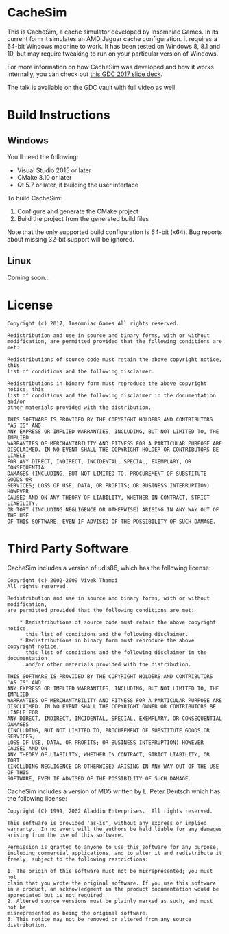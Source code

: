 # CacheSim

This is CacheSim, a cache simulator developed by Insomniac Games. In its current form it simulates
an AMD Jaguar cache configuration. It requires a 64-bit Windows machine to work. It has been tested on
Windows 8, 8.1 and 10, but may require tweaking to run on your particular version of Windows.

For more information on how CacheSim was developed and how it works internally,
you can check out [this GDC 2017 slide deck](https://deplinenoise.wordpress.com/2017/03/02/slides-insomniac-games-cachesim/).

The talk is available on the GDC vault with full video as well.

# Build Instructions

## Windows

You'll need the following:

* Visual Studio 2015 or later
* CMake 3.10 or later
* Qt 5.7 or later, if building the user interface

To build CacheSim:

1. Configure and generate the CMake project
2. Build the project from the generated build files

Note that the only supported build configuration is 64-bit (x64). Bug reports about
missing 32-bit support will be ignored.

## Linux

Coming soon...

# License

    Copyright (c) 2017, Insomniac Games All rights reserved.

    Redistribution and use in source and binary forms, with or without
    modification, are permitted provided that the following conditions are met:

    Redistributions of source code must retain the above copyright notice, this
    list of conditions and the following disclaimer.

    Redistributions in binary form must reproduce the above copyright notice, this
    list of conditions and the following disclaimer in the documentation and/or
    other materials provided with the distribution.

    THIS SOFTWARE IS PROVIDED BY THE COPYRIGHT HOLDERS AND CONTRIBUTORS "AS IS" AND
    ANY EXPRESS OR IMPLIED WARRANTIES, INCLUDING, BUT NOT LIMITED TO, THE IMPLIED
    WARRANTIES OF MERCHANTABILITY AND FITNESS FOR A PARTICULAR PURPOSE ARE
    DISCLAIMED. IN NO EVENT SHALL THE COPYRIGHT HOLDER OR CONTRIBUTORS BE LIABLE
    FOR ANY DIRECT, INDIRECT, INCIDENTAL, SPECIAL, EXEMPLARY, OR CONSEQUENTIAL
    DAMAGES (INCLUDING, BUT NOT LIMITED TO, PROCUREMENT OF SUBSTITUTE GOODS OR
    SERVICES; LOSS OF USE, DATA, OR PROFITS; OR BUSINESS INTERRUPTION) HOWEVER
    CAUSED AND ON ANY THEORY OF LIABILITY, WHETHER IN CONTRACT, STRICT LIABILITY,
    OR TORT (INCLUDING NEGLIGENCE OR OTHERWISE) ARISING IN ANY WAY OUT OF THE USE
    OF THIS SOFTWARE, EVEN IF ADVISED OF THE POSSIBILITY OF SUCH DAMAGE.

# Third Party Software

CacheSim includes a version of udis86, which has the following license:

    Copyright (c) 2002-2009 Vivek Thampi
    All rights reserved.

    Redistribution and use in source and binary forms, with or without modification, 
    are permitted provided that the following conditions are met:

        * Redistributions of source code must retain the above copyright notice, 
          this list of conditions and the following disclaimer.
        * Redistributions in binary form must reproduce the above copyright notice, 
          this list of conditions and the following disclaimer in the documentation 
          and/or other materials provided with the distribution.

    THIS SOFTWARE IS PROVIDED BY THE COPYRIGHT HOLDERS AND CONTRIBUTORS "AS IS" AND 
    ANY EXPRESS OR IMPLIED WARRANTIES, INCLUDING, BUT NOT LIMITED TO, THE IMPLIED 
    WARRANTIES OF MERCHANTABILITY AND FITNESS FOR A PARTICULAR PURPOSE ARE 
    DISCLAIMED. IN NO EVENT SHALL THE COPYRIGHT OWNER OR CONTRIBUTORS BE LIABLE FOR 
    ANY DIRECT, INDIRECT, INCIDENTAL, SPECIAL, EXEMPLARY, OR CONSEQUENTIAL DAMAGES 
    (INCLUDING, BUT NOT LIMITED TO, PROCUREMENT OF SUBSTITUTE GOODS OR SERVICES; 
    LOSS OF USE, DATA, OR PROFITS; OR BUSINESS INTERRUPTION) HOWEVER CAUSED AND ON 
    ANY THEORY OF LIABILITY, WHETHER IN CONTRACT, STRICT LIABILITY, OR TORT 
    (INCLUDING NEGLIGENCE OR OTHERWISE) ARISING IN ANY WAY OUT OF THE USE OF THIS 
    SOFTWARE, EVEN IF ADVISED OF THE POSSIBILITY OF SUCH DAMAGE.

CacheSim includes a version of MD5 written by L. Peter Deutsch which has the
following license:

    Copyright (C) 1999, 2002 Aladdin Enterprises.  All rights reserved.

    This software is provided 'as-is', without any express or implied
    warranty.  In no event will the authors be held liable for any damages
    arising from the use of this software.

    Permission is granted to anyone to use this software for any purpose,
    including commercial applications, and to alter it and redistribute it
    freely, subject to the following restrictions:

    1. The origin of this software must not be misrepresented; you must not
    claim that you wrote the original software. If you use this software
    in a product, an acknowledgment in the product documentation would be
    appreciated but is not required.
    2. Altered source versions must be plainly marked as such, and must not be
    misrepresented as being the original software.
    3. This notice may not be removed or altered from any source distribution.

